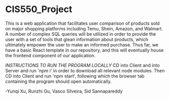 # CIS550_Project
This is a web application that facilitates user comparison of products sold on major shopping platforms including Temu, Shein, Amazon, and Walmart. A number of complex SQL queries will be utilized in order to provide the user with a set of tools that glean information about products, which ultimately empower the user to make an informed purchase.
Thus far, we have a basic React template in our repository, and this will eventually house the frontend component of our application.


*INSTRUCTIONS TO RUN THE PROGRAM LOCALLY*
CD into Client and into Server and run 'npm i' in order to download all relevant node modules. Then CD into Client and run 'npm start', following which the browser tab containing the program should open automatically.


-Yunqi Xu, Runzhi Gu, Vasco Silveira, Sid Sannapareddy
